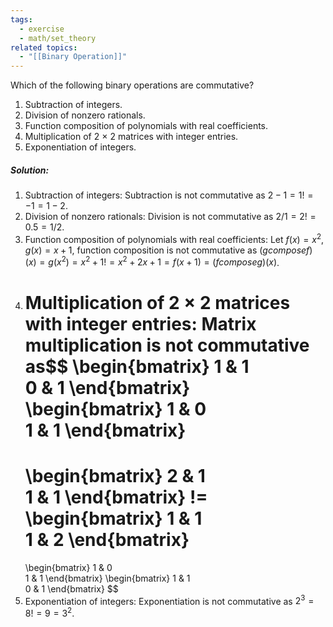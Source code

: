 ```yaml
---
tags:
  - exercise
  - math/set_theory
related topics:
  - "[[Binary Operation]]"
---
```

Which of the following binary operations are commutative?
1. Subtraction of integers.
2. Division of nonzero rationals.
3. Function composition of polynomials with real coefficients.
4. Multiplication of 2 × 2 matrices with integer entries.
5. Exponentiation of integers.
##### Solution:
1. Subtraction of integers:
	Subtraction is not commutative as $2-1=1 !=-1=1-2$.
2. Division of nonzero rationals:
	Division is not commutative as $2/1=2 !=0.5=1/2$.
3. Function composition of polynomials with real coefficients:
	Let $f(x)=x^2$, $g(x)=x+1$, function composition is not commutative as $(g compose f)(x)=g(x^2)=x^2+1 != x^2+2x+1=f(x+1)=(f compose g)(x)$.
4. Multiplication of 2 × 2 matrices with integer entries:
	Matrix multiplication is not commutative as$$
	\begin{bmatrix}
		1 & 1\
		0 & 1
	\end{bmatrix}
	\begin{bmatrix}
		1 & 0\
		1 & 1
	\end{bmatrix}
	=
	\begin{bmatrix}
		2 & 1\
		1 & 1
	\end{bmatrix}
	 !=
	\begin{bmatrix}
		1 & 1\
		1 & 2
	\end{bmatrix}
	=
	\begin{bmatrix}
		1 & 0\
		1 & 1
	\end{bmatrix}
	\begin{bmatrix}
		1 & 1\
		0 & 1
	\end{bmatrix}
	$$
5. Exponentiation of integers:
	Exponentiation is not commutative as $2^3=8 != 9=3^2$.